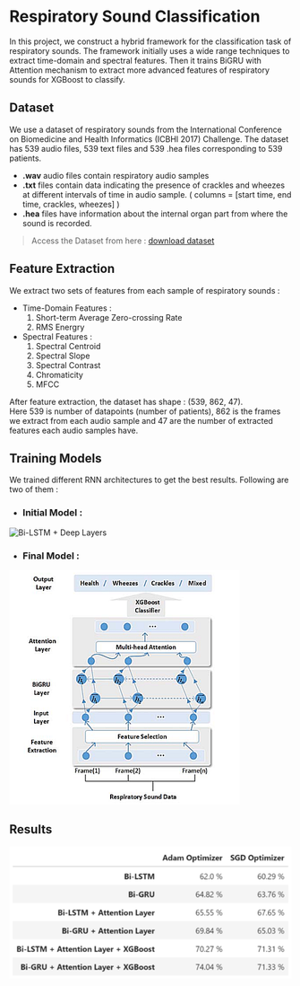 # **Respiratory Sound Classification**
In this project, we construct a hybrid framework for the
classification task of respiratory sounds. The framework 
initially uses a wide range techniques to extract time-domain
and spectral features. Then it trains BiGRU with Attention
mechanism to extract more advanced features of respiratory
sounds for XGBoost to classify.

## **Dataset**
We use a dataset of respiratory sounds from the International Conference on Biomedicine and Health Informatics (ICBHI 2017) Challenge.
The dataset has 539 audio files, 539 text files and 539 .hea files corresponding to 539 patients.
* __.wav__ audio files contain respiratory audio samples
* __.txt__ files contain data indicating the presence of crackles and wheezes at different intervals of time in audio sample. ( columns = [start time, end time, crackles, wheezes] )
* __.hea__ files have information about the internal organ part from where the sound is recorded.

> Access the Dataset from here : [download dataset](https://bhichallenge.med.auth.gr/sites/default/files/ICBHI_public_dataset.zip)


## **Feature Extraction**
We extract two sets of features from each sample of respiratory sounds :
* Time-Domain Features :
    1. Short-term Average Zero-crossing Rate
    2. RMS Energry
* Spectral Features :
    1. Spectral Centroid
    2. Spectral Slope
    3. Spectral Contrast
    4. Chromaticity
    5. MFCC

After feature extraction, the dataset has shape : (539, 862, 47).\
Here 539 is number of datapoints (number of patients), 862 is the frames we extract from each audio sample and 47 are the number of extracted features each audio samples have.

## **Training Models**
We trained different RNN architectures to get the best results. Following are two of them :

* <h3>Initial Model :</h3>
![Bi-LSTM + Deep Layers](./model_imgs/biGRU_model1_adam.png)

* <h3>Final Model :</h3>
![Bi-LSTM + Deep Layers + Attention Layer](./model_imgs/final_xgb_model.png)

## **Results**
![Bi-LSTM + Deep Layers + Attention Layer](./model_imgs/results.png)
